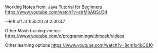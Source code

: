 
Working Notes from: Java Tutorial for Beginners
https://www.youtube.com/watch?v=eIrMbAQSU34

--left off at 1:50:20 of 2:30:47


Other Mosh training videos:
https://www.youtube.com/c/programmingwithmosh/videos



Other learning options
https://www.youtube.com/watch?v=8cm1x4bC610
